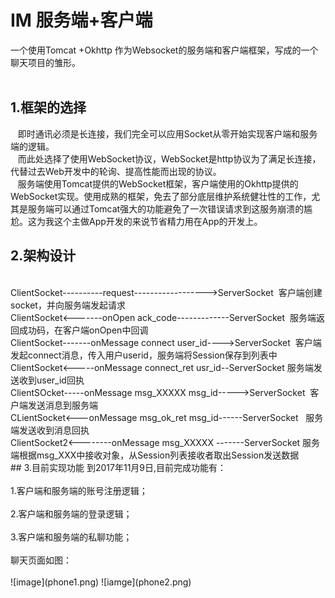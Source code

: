 # IM 服务端+客户端

一个使用Tomcat +Okhttp 作为Websocket的服务端和客户端框架，写成的一个聊天项目的雏形。</br></br>

## 1.框架的选择
    即时通讯必须是长连接，我们完全可以应用Socket从零开始实现客户端和服务端的逻辑。</br>
    而此处选择了使用WebSocket协议，WebSocket是http协议为了满足长连接，代替过去Web开发中的轮询、提高性能而出现的协议。</br>
    服务端使用Tomcat提供的WebSocket框架，客户端使用的Okhttp提供的WebSocket实现。使用成熟的框架，免去了部分底层维护系统健壮性的工作，尤其是服务端可以通过Tomcat强大的功能避免了一次错误请求到这服务崩溃的尴尬。这为我这个主做App开发的来说节省精力用在App的开发上。
## 2.架构设计
</br>
ClientSocket----------request------------------>ServerSocket  客户端创建socket，并向服务端发起请求</br>
ClientSocket<-------onOpen ack_code-------------ServerSocket  服务端返回成功码，在客户端onOpen中回调</br>
ClientSocket-------onMessage connect user_id---->ServerSocket  客户端发起connect消息，传入用户userid，服务端将Session保存到列表中</br>
ClientSocket<-----onMessage connect_ret usr_id--ServerSocket 服务端发送收到user_id回执</br>
ClientSOcket-----onMessage msg_XXXXX msg_id----->ServerSocket  客户端发送消息到服务端</br>
CLientSocket<---onMessage msg_ok_ret msg_id------ServerSocket   服务端发送收到消息回执</br>
ClientSocket2<--------onMessage msg_XXXXX -------ServerSocket 服务端根据msg_XXX中接收对象，从Session列表接收者取出Session发送数据</br>
## 3.目前实现功能
到2017年11月9日,目前完成功能有：</br></br>
1.客户端和服务端的账号注册逻辑；</br></br>
 2.客户端和服务端的登录逻辑；</br></br>
3.客户端和服务端的私聊功能；</br></br>
 聊天页面如图：</br></br>
![image](phone1.png) 
![iamge](phone2.png)

